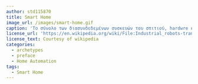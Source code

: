 ```yaml
---
author: std115870
title: Smart Home
image_url: /images/smart-home.gif
caption: 'Το σύνολο των διασυνδεδεμένων συσκευών του σπιτιού, hardwre και software, που λαμβάνουν μέρος στην αυτοματοποίηση των λειτουργειών ενός έξυπνου σπιτιού.'
license_url: 'https://en.wikipedia.org/wiki/File:Industrial_robots-transparent.gif'
license_text: Courtesy of wikipedia
categories:
  - archetypes
  - preface
  - Home Automation
tags:
  - Smart Home
---
```

